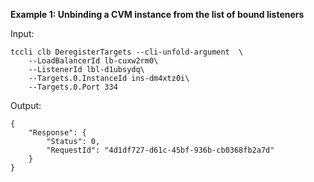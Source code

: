 **Example 1: Unbinding a CVM instance from the list of bound listeners**



Input: 

```
tccli clb DeregisterTargets --cli-unfold-argument  \
    --LoadBalancerId lb-cuxw2rm0\
    --ListenerId lbl-d1ubsydq\
    --Targets.0.InstanceId ins-dm4xtz0i\
    --Targets.0.Port 334
```

Output: 
```
{
    "Response": {
        "Status": 0,
        "RequestId": "4d1df727-d61c-45bf-936b-cb0368fb2a7d"
    }
}
```

